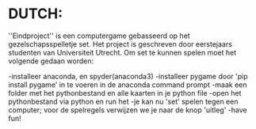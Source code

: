 # DUTCH:
''Eindproject'' is een computergame gebasseerd op het gezelschapsspelletje set. Het project is geschreven door eerstejaars studenten van Universiteit Utrecht. 
Om set te kunnen spelen moet het volgende gedaan worden:

-installeer anaconda, en spyder(anaconda3)
-installeer pygame door 'pip install pygame' in te voeren in de anaconda command prompt
-maak een folder met het pythonbestand en alle kaarten in je python file
-open het pythonbestand via python en run het
-je kan nu 'set' spelen tegen een computer; voor de spelregels verwijzen we je naar de knop 'uitleg'
-have fun!
